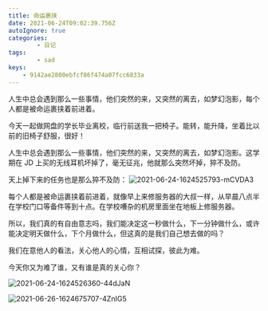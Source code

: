 ```yaml
---
title: 命运裹挟
date: 2021-06-24T09:02:39.756Z
autoIgnore: true
categories:
        - 日记
tags:
        - sad
keys:
	- 9142ae2800ebfcf86f474a07fcc6833a
---
```

人生中总会遇到那么一些事情，他们突然的来，又突然的离去，如梦幻泡影，每个人都是被命运裹挟着前进着。

<!-- more -->

今天一起做网盘的学长毕业离校，临行前送我一把椅子。能转，能升降，坐着比以前的旧椅子舒服，很好！

人生中总会遇到那么一些事情，他们突然的来，又突然的离去，如梦幻泡影。这学期在 JD 上买的无线耳机坏掉了，毫无征兆，他就那么突然坏掉，猝不及防。

天上掉下来的任务也是那么猝不及防：
![2021-06-24-1624525793-mCVDA3](https://static.sumblog.cn/Pic/2021-06-24-1624525793-mCVDA3.png)

每个人都是被命运裹挟着前进着，就像早上来修服务器的大叔一样，从早晨八点半在学校门口等备件等到十点。在学校嘈杂的机房里面坐在地板上修服务器。

所以，我们真的有自由意志吗，我们能决定这一秒做什么，下一分钟做什么，或许能决定明天做什么，下个月做什么，但这真的是我们自己想去做的吗？

我们在意他人的看法，关心他人的心情，互相试探，彼此为难。

今天你又为难了谁，又有谁是真的关心你？

![2021-06-24-1624526360-44dJaN](https://static.sumblog.cn/Pic/2021-06-24-1624526360-44dJaN.png)

![2021-06-26-1624675707-4ZnIG5](https://static.sumblog.cn/Pic/2021-06-26-1624675707-4ZnIG5.jpg)


